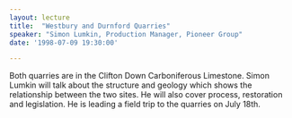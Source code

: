 ```yaml
---
layout: lecture
title:  "Westbury and Durnford Quarries"
speaker: "Simon Lumkin, Production Manager, Pioneer Group"
date: '1998-07-09 19:30:00'

---
```

Both quarries are in the Clifton Down Carboniferous Limestone. Simon Lumkin will talk about the structure and geology which shows the relationship between the two sites. He will also cover process, restoration and legislation. He is leading a field trip to the quarries on July 18th.